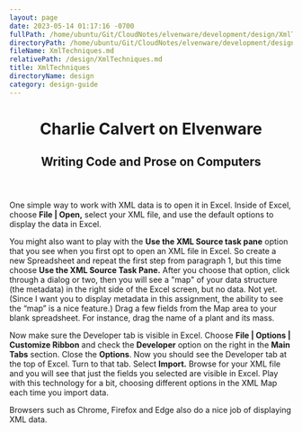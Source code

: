 ```yaml
---
layout: page
date: 2023-05-14 01:17:16 -0700
fullPath: /home/ubuntu/Git/CloudNotes/elvenware/development/design/XmlTechniques.md
directoryPath: /home/ubuntu/Git/CloudNotes/elvenware/development/design
fileName: XmlTechniques.md
relativePath: /design/XmlTechniques.md
title: XmlTechniques
directoryName: design
category: design-guide
---
```


<header>
    <h1>Charlie Calvert on Elvenware</h1>
    <h2>Writing Code and Prose on Computers</h2>
</header>

One simple way to work with XML data is to open it in Excel. Inside of Excel, choose **File | Open,** select your XML file, and use the default options to display the data in Excel.

You might also want to play with the **Use the XML Source task pane** option that you see when you first opt to open an XML file in Excel. So create a new Spreadsheet and repeat the first step from paragraph 1, but this time choose **Use the XML Source Task Pane.** After you choose that option, click through a dialog or two, then you will see a "map" of your data structure (the metadata) in the right side of the Excel screen, but no data. Not yet. <span style="mso-spacerun: yes"></span>(Since I want you to display metadata in this assignment, the ability to see the “map” is a nice feature.) Drag a few fields from the Map area to your blank spreadsheet. For instance, drag the name of a plant and its mass.

Now make sure the Developer tab is visible in <span style="mso-spacerun: yes"></span> Excel. Choose **File | Options | Customize Ribbon** and check the **Developer** option on the right in the **Main Tabs** section. Close the **Options**. Now you should see the Developer tab at the top of Excel. Turn to that tab. Select **Import.** Browse for your XML file and you will see that just the fields you selected are visible in Excel. Play with this technology for a bit, choosing different options in the XML Map each time you import data.

Browsers such as Chrome, Firefox and Edge also do a nice job of displaying XML data.

